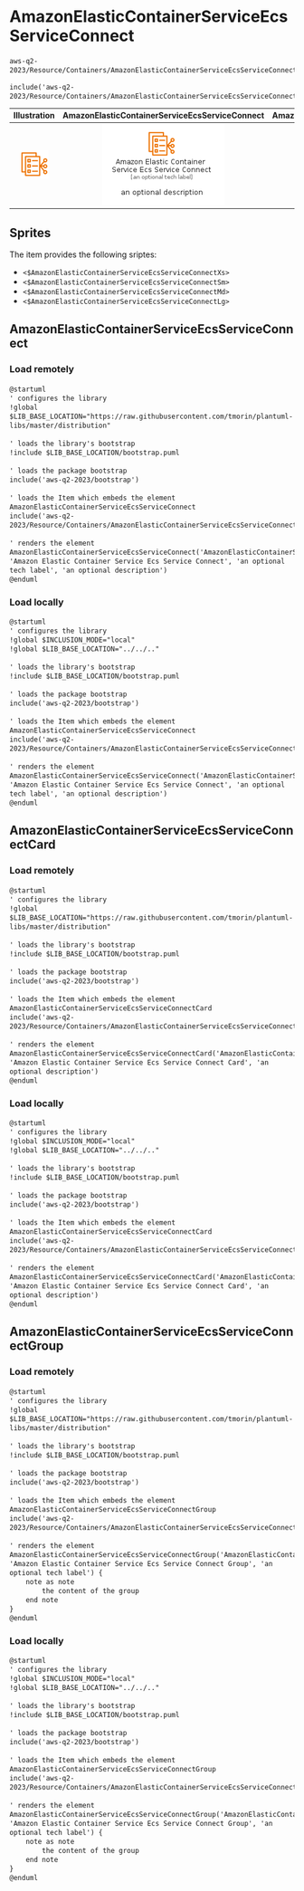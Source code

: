 # AmazonElasticContainerServiceEcsServiceConnect


```text
aws-q2-2023/Resource/Containers/AmazonElasticContainerServiceEcsServiceConnect
```

```text
include('aws-q2-2023/Resource/Containers/AmazonElasticContainerServiceEcsServiceConnect')
```



| Illustration | AmazonElasticContainerServiceEcsServiceConnect | AmazonElasticContainerServiceEcsServiceConnectCard | AmazonElasticContainerServiceEcsServiceConnectGroup |
| :---: | :---: | :---: | :---: |
| ![illustration for Illustration](../../../aws-q2-2023/Resource/Containers/AmazonElasticContainerServiceEcsServiceConnect.png) | ![illustration for AmazonElasticContainerServiceEcsServiceConnect](../../../aws-q2-2023/Resource/Containers/AmazonElasticContainerServiceEcsServiceConnect.Local.png) | ![illustration for AmazonElasticContainerServiceEcsServiceConnectCard](../../../aws-q2-2023/Resource/Containers/AmazonElasticContainerServiceEcsServiceConnectCard.Local.png) | ![illustration for AmazonElasticContainerServiceEcsServiceConnectGroup](../../../aws-q2-2023/Resource/Containers/AmazonElasticContainerServiceEcsServiceConnectGroup.Local.png) |



## Sprites
The item provides the following sriptes:

- `<$AmazonElasticContainerServiceEcsServiceConnectXs>`
- `<$AmazonElasticContainerServiceEcsServiceConnectSm>`
- `<$AmazonElasticContainerServiceEcsServiceConnectMd>`
- `<$AmazonElasticContainerServiceEcsServiceConnectLg>`





## AmazonElasticContainerServiceEcsServiceConnect

### Load remotely
```plantuml
@startuml
' configures the library
!global $LIB_BASE_LOCATION="https://raw.githubusercontent.com/tmorin/plantuml-libs/master/distribution"

' loads the library's bootstrap
!include $LIB_BASE_LOCATION/bootstrap.puml

' loads the package bootstrap
include('aws-q2-2023/bootstrap')

' loads the Item which embeds the element AmazonElasticContainerServiceEcsServiceConnect
include('aws-q2-2023/Resource/Containers/AmazonElasticContainerServiceEcsServiceConnect')

' renders the element
AmazonElasticContainerServiceEcsServiceConnect('AmazonElasticContainerServiceEcsServiceConnect', 'Amazon Elastic Container Service Ecs Service Connect', 'an optional tech label', 'an optional description')
@enduml
```

### Load locally
```plantuml
@startuml
' configures the library
!global $INCLUSION_MODE="local"
!global $LIB_BASE_LOCATION="../../.."

' loads the library's bootstrap
!include $LIB_BASE_LOCATION/bootstrap.puml

' loads the package bootstrap
include('aws-q2-2023/bootstrap')

' loads the Item which embeds the element AmazonElasticContainerServiceEcsServiceConnect
include('aws-q2-2023/Resource/Containers/AmazonElasticContainerServiceEcsServiceConnect')

' renders the element
AmazonElasticContainerServiceEcsServiceConnect('AmazonElasticContainerServiceEcsServiceConnect', 'Amazon Elastic Container Service Ecs Service Connect', 'an optional tech label', 'an optional description')
@enduml
```

## AmazonElasticContainerServiceEcsServiceConnectCard

### Load remotely
```plantuml
@startuml
' configures the library
!global $LIB_BASE_LOCATION="https://raw.githubusercontent.com/tmorin/plantuml-libs/master/distribution"

' loads the library's bootstrap
!include $LIB_BASE_LOCATION/bootstrap.puml

' loads the package bootstrap
include('aws-q2-2023/bootstrap')

' loads the Item which embeds the element AmazonElasticContainerServiceEcsServiceConnectCard
include('aws-q2-2023/Resource/Containers/AmazonElasticContainerServiceEcsServiceConnect')

' renders the element
AmazonElasticContainerServiceEcsServiceConnectCard('AmazonElasticContainerServiceEcsServiceConnectCard', 'Amazon Elastic Container Service Ecs Service Connect Card', 'an optional description')
@enduml
```

### Load locally
```plantuml
@startuml
' configures the library
!global $INCLUSION_MODE="local"
!global $LIB_BASE_LOCATION="../../.."

' loads the library's bootstrap
!include $LIB_BASE_LOCATION/bootstrap.puml

' loads the package bootstrap
include('aws-q2-2023/bootstrap')

' loads the Item which embeds the element AmazonElasticContainerServiceEcsServiceConnectCard
include('aws-q2-2023/Resource/Containers/AmazonElasticContainerServiceEcsServiceConnect')

' renders the element
AmazonElasticContainerServiceEcsServiceConnectCard('AmazonElasticContainerServiceEcsServiceConnectCard', 'Amazon Elastic Container Service Ecs Service Connect Card', 'an optional description')
@enduml
```

## AmazonElasticContainerServiceEcsServiceConnectGroup

### Load remotely
```plantuml
@startuml
' configures the library
!global $LIB_BASE_LOCATION="https://raw.githubusercontent.com/tmorin/plantuml-libs/master/distribution"

' loads the library's bootstrap
!include $LIB_BASE_LOCATION/bootstrap.puml

' loads the package bootstrap
include('aws-q2-2023/bootstrap')

' loads the Item which embeds the element AmazonElasticContainerServiceEcsServiceConnectGroup
include('aws-q2-2023/Resource/Containers/AmazonElasticContainerServiceEcsServiceConnect')

' renders the element
AmazonElasticContainerServiceEcsServiceConnectGroup('AmazonElasticContainerServiceEcsServiceConnectGroup', 'Amazon Elastic Container Service Ecs Service Connect Group', 'an optional tech label') {
    note as note
        the content of the group
    end note
}
@enduml
```

### Load locally
```plantuml
@startuml
' configures the library
!global $INCLUSION_MODE="local"
!global $LIB_BASE_LOCATION="../../.."

' loads the library's bootstrap
!include $LIB_BASE_LOCATION/bootstrap.puml

' loads the package bootstrap
include('aws-q2-2023/bootstrap')

' loads the Item which embeds the element AmazonElasticContainerServiceEcsServiceConnectGroup
include('aws-q2-2023/Resource/Containers/AmazonElasticContainerServiceEcsServiceConnect')

' renders the element
AmazonElasticContainerServiceEcsServiceConnectGroup('AmazonElasticContainerServiceEcsServiceConnectGroup', 'Amazon Elastic Container Service Ecs Service Connect Group', 'an optional tech label') {
    note as note
        the content of the group
    end note
}
@enduml
```

